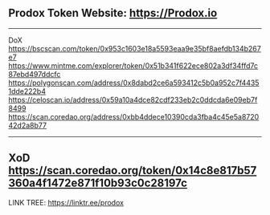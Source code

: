 Prodox Token
Website: https://Prodox.io
----------------------------------------------------------------------------------------------------

----------------------------------------------------------------------------------------------------
DoX
https://bscscan.com/token/0x953c1603e18a5593eaa9e35bf8aefdb134b267e7
https://www.mintme.com/explorer/token/0x51b341f622ece802a3df34ffd7c87ebd497ddcfc
https://polygonscan.com/address/0x8dabd2ce6a593412c5b0a952c7f44351dde222b4
https://celoscan.io/address/0x59a10a4dce82cdf233eb2c0ddcda6e09eb7f8499
https://scan.coredao.org/address/0xbb4ddece10390cda3fba4c45e5a872042d2a8b77

----------------------------------------------------------------------------------------------------
XoD
https://scan.coredao.org/token/0x14c8e817b57360a4f1472e871f10b93c0c28197c 
----------------------------------------------------------------------------------------------------

LINK TREE:
https://linktr.ee/prodox
